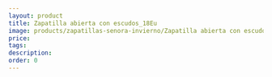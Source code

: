 ```yaml
---
layout: product
title: Zapatilla abierta con escudos_18Eu
image: products/zapatillas-senora-invierno/Zapatilla abierta con escudos_18Eu.jpeg
price: 
tags: 
description: 
order: 0
---
```

